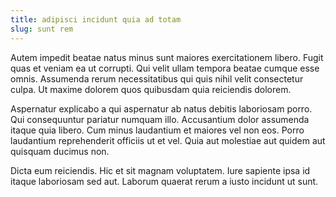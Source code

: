 ```yaml
---
title: adipisci incidunt quia ad totam
slug: sunt rem
---
```


Autem impedit beatae natus minus sunt maiores exercitationem libero. Fugit quas et veniam ea ut corrupti. Qui velit ullam tempora beatae cumque esse omnis. Assumenda rerum necessitatibus qui quis nihil velit consectetur culpa. Ut maxime dolorem quos quibusdam quia reiciendis dolorem.

Aspernatur explicabo a qui aspernatur ab natus debitis laboriosam porro. Qui consequuntur pariatur numquam illo. Accusantium dolor assumenda itaque quia libero. Cum minus laudantium et maiores vel non eos. Porro laudantium reprehenderit officiis ut et vel. Quia aut molestiae aut quidem aut quisquam ducimus non.

Dicta eum reiciendis. Hic et sit magnam voluptatem. Iure sapiente ipsa id itaque laboriosam sed aut. Laborum quaerat rerum a iusto incidunt ut sunt.
